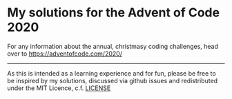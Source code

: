 # My solutions for the Advent of Code 2020
For any information about the annual, christmasy coding challenges, head over to https://adventofcode.com/2020/

---

As this is intended as a learning experience and for fun, please be free to be inspired by my solutions, discussed via github issues and redistributed under the MIT Licence, c.f. [LICENSE](LICENSE)

